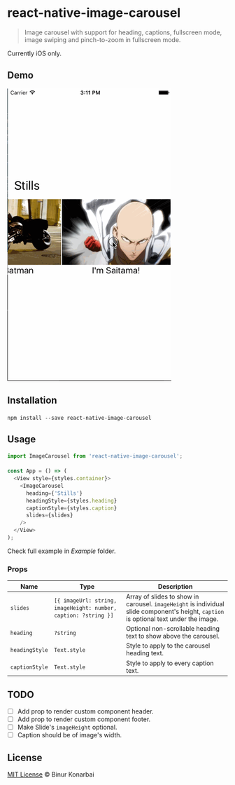 # react-native-image-carousel
> Image carousel with support for heading, captions, fullscreen mode, image swiping and pinch-to-zoom in fullscreen mode.

Currently iOS only.

## Demo

<img alt="Demo" src=".github/demo.gif" width="375">

## Installation

`npm install --save react-native-image-carousel`

## Usage

```javascript
import ImageCarousel from 'react-native-image-carousel';

const App = () => (
  <View style={styles.container}>
    <ImageCarousel
      heading={'Stills'}
      headingStyle={styles.heading}
      captionStyle={styles.caption}
      slides={slides}
    />
  </View>
);
```

Check full example in _Example_ folder.

### Props

| Name | Type | Description |
|---|---|---|
| `slides` | `[{ imageUrl: string, imageHeight: number, caption: ?string }]` | Array of slides to show in carousel. `imageHeight` is individual slide component's height, `caption` is optional text under the image. |   
| `heading` | `?string` | Optional non-scrollable heading text to show above the carousel. |
| `headingStyle` | `Text.style` | Style to apply to the carousel heading text. |
| `captionStyle` | `Text.style` | Style to apply to every caption text. |

## TODO

- [ ] Add prop to render custom component header.
- [ ] Add prop to render custom component footer.
- [ ] Make Slide's `imageHeight` optional.
- [ ] Caption should be of image's width.

## License

[MIT License](./LICENSE) © Binur Konarbai 
